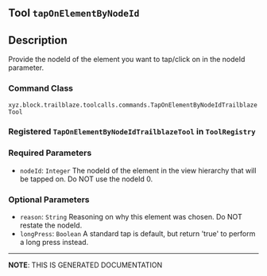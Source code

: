 ## Tool `tapOnElementByNodeId`

## Description
Provide the nodeId of the element you want to tap/click on in the nodeId parameter.

### Command Class
`xyz.block.trailblaze.toolcalls.commands.TapOnElementByNodeIdTrailblazeTool`

### Registered `TapOnElementByNodeIdTrailblazeTool` in `ToolRegistry`
### Required Parameters
- `nodeId`: `Integer`
  The nodeId of the element in the view hierarchy that will be tapped on. Do NOT use the nodeId 0.

### Optional Parameters
- `reason`: `String`
  Reasoning on why this element was chosen. Do NOT restate the nodeId.
- `longPress`: `Boolean`
  A standard tap is default, but return 'true' to perform a long press instead.



<hr/>

**NOTE**: THIS IS GENERATED DOCUMENTATION